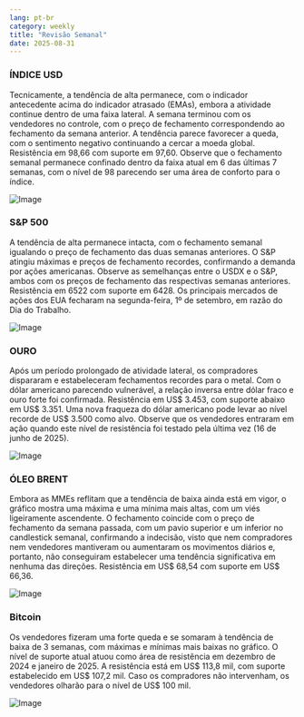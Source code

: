 ```yaml
---
lang: pt-br
category: weekly
title: "Revisão Semanal"
date: 2025-08-31
---
```


### ÍNDICE USD

Tecnicamente, a tendência de alta permanece, com o indicador antecedente acima do indicador atrasado (EMAs), embora a atividade continue dentro de uma faixa lateral. A semana terminou com os vendedores no controle, com o preço de fechamento correspondendo ao fechamento da semana anterior. A tendência parece favorecer a queda, com o sentimento negativo continuando a cercar a moeda global. Resistência em 98,66 com suporte em 97,60. Observe que o fechamento semanal permanece confinado dentro da faixa atual em 6 das últimas 7 semanas, com o nível de 98 parecendo ser uma área de conforto para o índice.

![Image](https://markleighedu.github.io/img/Aug-2025/31-Aug-2025/usdindex.jpg)

### S&P 500

A tendência de alta permanece intacta, com o fechamento semanal igualando o preço de fechamento das duas semanas anteriores. O S&P atingiu máximas e preços de fechamento recordes, confirmando a demanda por ações americanas. Observe as semelhanças entre o USDX e o S&P, ambos com os preços de fechamento das respectivas semanas anteriores. Resistência em 6522 com suporte em 6428. Os principais mercados de ações dos EUA fecharam na segunda-feira, 1º de setembro, em razão do Dia do Trabalho.

![Image](https://markleighedu.github.io/img/Aug-2025/31-Aug-2025/sp500.jpg)

### OURO

Após um período prolongado de atividade lateral, os compradores dispararam e estabeleceram fechamentos recordes para o metal. Com o dólar americano parecendo vulnerável, a relação inversa entre dólar fraco e ouro forte foi confirmada. Resistência em US$ 3.453, com suporte abaixo em US$ 3.351. Uma nova fraqueza do dólar americano pode levar ao nível recorde de US$ 3.500 como alvo. Observe que os vendedores entraram em ação quando este nível de resistência foi testado pela última vez (16 de junho de 2025).

![Image](https://markleighedu.github.io/img/Aug-2025/31-Aug-2025/gold.jpg)

### ÓLEO BRENT

Embora as MMEs reflitam que a tendência de baixa ainda está em vigor, o gráfico mostra uma máxima e uma mínima mais altas, com um viés ligeiramente ascendente. O fechamento coincide com o preço de fechamento da semana passada, com um pavio superior e um inferior no candlestick semanal, confirmando a indecisão, visto que nem compradores nem vendedores mantiveram ou aumentaram os movimentos diários e, portanto, não conseguiram estabelecer uma tendência significativa em nenhuma das direções. Resistência em US$ 68,54 com suporte em US$ 66,36.

![Image](https://markleighedu.github.io/img/Aug-2025/31-Aug-2025/brentoil.jpg)

### Bitcoin

Os vendedores fizeram uma forte queda e se somaram à tendência de baixa de 3 semanas, com máximas e mínimas mais baixas no gráfico. O nível de suporte atual atuou como área de resistência em dezembro de 2024 e janeiro de 2025. A resistência está em US$ 113,8 mil, com suporte estabelecido em US$ 107,2 mil. Caso os compradores não intervenham, os vendedores olharão para o nível de US$ 100 mil.

![Image](https://markleighedu.github.io/img/Aug-2025/31-Aug-2025/bitcoin.jpg)


